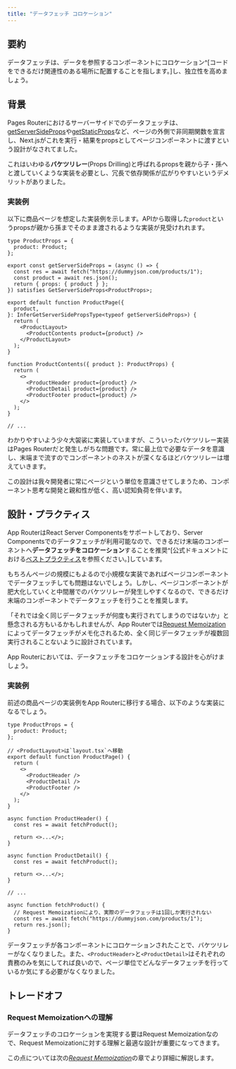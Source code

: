 ```yaml
---
title: "データフェッチ コロケーション"
---
```


## 要約

データフェッチは、データを参照するコンポーネントにコロケーション^[コードをできるだけ関連性のある場所に配置することを指します。]し、独立性を高めましょう。

<!-- 参考 https://kentcdodds.com/blog/colocation -->

## 背景

Pages Routerにおけるサーバーサイドでのデータフェッチは、[getServerSideProps](https://nextjs.org/docs/pages/building-your-application/data-fetching/get-server-side-props)や[getStaticProps](https://nextjs.org/docs/pages/building-your-application/data-fetching/get-static-props)など、ページの外側で非同期関数を宣言し、Next.jsがこれを実行・結果をpropsとしてページコンポーネントに渡すという設計がなされてました。

これはいわゆる**バケツリレー**(Props Drilling)と呼ばれるpropsを親から子・孫へと渡していくような実装を必要とし、冗長で依存関係が広がりやすいというデメリットがありました。

### 実装例

以下に商品ページを想定した実装例を示します。APIから取得した`product`というpropsが親から孫までそのまま渡されるような実装が見受けれれます。

```tsx
type ProductProps = {
  product: Product;
};

export const getServerSideProps = (async () => {
  const res = await fetch("https://dummyjson.com/products/1");
  const product = await res.json();
  return { props: { product } };
}) satisfies GetServerSideProps<ProductProps>;

export default function ProductPage({
  product,
}: InferGetServerSidePropsType<typeof getServerSideProps>) {
  return (
    <ProductLayout>
      <ProductContents product={product} />
    </ProductLayout>
  );
}

function ProductContents({ product }: ProductProps) {
  return (
    <>
      <ProductHeader product={product} />
      <ProductDetail product={product} />
      <ProductFooter product={product} />
    </>
  );
}

// ...
```

わかりやすいよう少々大袈裟に実装していますが、こういったバケツリレー実装はPages Routerだと発生しがちな問題です。常に最上位で必要なデータを意識し、末端まで流すのでコンポーネントのネストが深くなるほどバケツリレーは増えていきます。

この設計は我々開発者に常にページという単位を意識させてしまうため、コンポーネント思考な開発と親和性が低く、高い認知負荷を伴います。

## 設計・プラクティス

App RouterはReact Server Componentsをサポートしており、Server Componentsでのデータフェッチが利用可能なので、できるだけ末端のコンポーネントへ**データフェッチをコロケーション**することを推奨^[公式ドキュメントにおける[ベストプラクティス](https://nextjs.org/docs/app/building-your-application/data-fetching/patterns#fetching-data-where-its-needed)を参照ください。]しています。

もちろんページの規模にもよるので小規模な実装であればページコンポーネントでデータフェッチしても問題はないでしょう。しかし、ページコンポーネントが肥大化していくと中間層でのバケツリレーが発生しやすくなるので、できるだけ末端のコンポーネントでデータフェッチを行うことを推奨します。

「それでは全く同じデータフェッチが何度も実行されてしまうのではないか」と懸念される方もいるかもしれませんが、App Routerでは[Request Memoization](https://nextjs.org/docs/app/building-your-application/caching#request-memoization)によってデータフェッチがメモ化されるため、全く同じデータフェッチが複数回実行されることないように設計されています。

App Routerにおいては、データフェッチをコロケーションする設計を心がけましょう。

### 実装例

前述の商品ページの実装例をApp Routerに移行する場合、以下のような実装になるでしょう。

```tsx
type ProductProps = {
  product: Product;
};

// <ProductLayout>は`layout.tsx`へ移動
export default function ProductPage() {
  return (
    <>
      <ProductHeader />
      <ProductDetail />
      <ProductFooter />
    </>
  );
}

async function ProductHeader() {
  const res = await fetchProduct();

  return <>...</>;
}

async function ProductDetail() {
  const res = await fetchProduct();

  return <>...</>;
}

// ...

async function fetchProduct() {
  // Request Memoizationにより、実際のデータフェッチは1回しか実行されない
  const res = await fetch("https://dummyjson.com/products/1");
  return res.json();
}
```

データフェッチが各コンポーネントにコロケーションされたことで、バケツリレーがなくなりました。また、`<ProductHeader>`と`<ProductDetail>`はそれぞれの責務のみを気にしてれば良いので、ページ単位でどんなデータフェッチを行っているか気にする必要がなくなりました。

## トレードオフ

### Request Memoizationへの理解

データフェッチのコロケーションを実現する要はRequest Memoizationなので、Request Memoizationに対する理解と最適な設計が重要になってきます。

この点については次の[_Request Memoization_](part_1_request_memoization)の章でより詳細に解説します。
